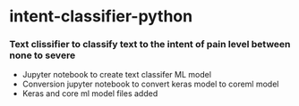 # intent-classifier-python

### Text clissifier to classify text to the intent of pain level between none to severe

* Jupyter notebook to create text classifer ML model
* Conversion jupyter notebook to convert keras model to coreml model
* Keras and core ml model files added 

